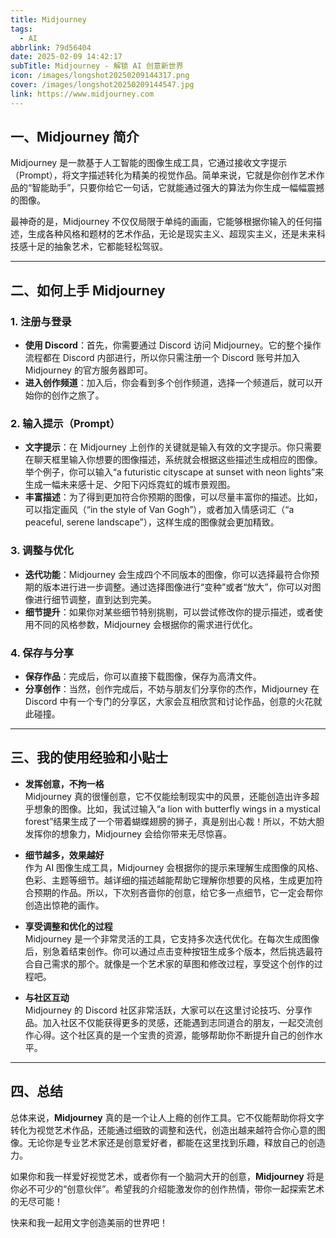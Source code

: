 ```yaml
---
title: Midjourney
tags:
  - AI
abbrlink: 79d56404
date: 2025-02-09 14:42:17
subTitle: Midjourney - 解锁 AI 创意新世界
icon: /images/longshot20250209144317.png
cover: /images/longshot20250209144547.jpg
link: https://www.midjourney.com
---
```



## 一、Midjourney 简介

Midjourney 是一款基于人工智能的图像生成工具，它通过接收文字提示（Prompt），将文字描述转化为精美的视觉作品。简单来说，它就是你创作艺术作品的“智能助手”，只要你给它一句话，它就能通过强大的算法为你生成一幅幅震撼的图像。

最神奇的是，Midjourney 不仅仅局限于单纯的画画，它能够根据你输入的任何描述，生成各种风格和题材的艺术作品，无论是现实主义、超现实主义，还是未来科技感十足的抽象艺术，它都能轻松驾驭。

---

## 二、如何上手 Midjourney

### 1. 注册与登录

- **使用 Discord**：首先，你需要通过 Discord 访问 Midjourney。它的整个操作流程都在 Discord 内部进行，所以你只需注册一个 Discord 账号并加入 Midjourney 的官方服务器即可。
- **进入创作频道**：加入后，你会看到多个创作频道，选择一个频道后，就可以开始你的创作之旅了。

### 2. 输入提示（Prompt）

- **文字提示**：在 Midjourney 上创作的关键就是输入有效的文字提示。你只需要在聊天框里输入你想要的图像描述，系统就会根据这些描述生成相应的图像。举个例子，你可以输入“a futuristic cityscape at sunset with neon lights”来生成一幅未来感十足、夕阳下闪烁霓虹的城市景观图。
- **丰富描述**：为了得到更加符合你预期的图像，可以尽量丰富你的描述。比如，可以指定画风（“in the style of Van Gogh”），或者加入情感词汇（“a peaceful, serene landscape”），这样生成的图像就会更加精致。

### 3. 调整与优化

- **迭代功能**：Midjourney 会生成四个不同版本的图像，你可以选择最符合你预期的版本进行进一步调整。通过选择图像进行“变种”或者“放大”，你可以对图像进行细节调整，直到达到完美。
- **细节提升**：如果你对某些细节特别挑剔，可以尝试修改你的提示描述，或者使用不同的风格参数，Midjourney 会根据你的需求进行优化。

### 4. 保存与分享

- **保存作品**：完成后，你可以直接下载图像，保存为高清文件。
- **分享创作**：当然，创作完成后，不妨与朋友们分享你的杰作，Midjourney 在 Discord 中有一个专门的分享区，大家会互相欣赏和讨论作品，创意的火花就此碰撞。

---

## 三、我的使用经验和小贴士

- **发挥创意，不拘一格**  
  Midjourney 真的很懂创意，它不仅能绘制现实中的风景，还能创造出许多超乎想象的图像。比如，我试过输入“a lion with butterfly wings in a mystical forest”结果生成了一个带着蝴蝶翅膀的狮子，真是别出心裁！所以，不妨大胆发挥你的想象力，Midjourney 会给你带来无尽惊喜。

- **细节越多，效果越好**  
  作为 AI 图像生成工具，Midjourney 会根据你的提示来理解生成图像的风格、色彩、主题等细节。越详细的描述越能帮助它理解你想要的风格，生成更加符合预期的作品。所以，下次别吝啬你的创意，给它多一点细节，它一定会帮你创造出惊艳的画作。

- **享受调整和优化的过程**  
  Midjourney 是一个非常灵活的工具，它支持多次迭代优化。在每次生成图像后，别急着结束创作。你可以通过点击变种按钮生成多个版本，然后挑选最符合自己需求的那个。就像是一个艺术家的草图和修改过程，享受这个创作的过程吧。

- **与社区互动**  
  Midjourney 的 Discord 社区非常活跃，大家可以在这里讨论技巧、分享作品。加入社区不仅能获得更多的灵感，还能遇到志同道合的朋友，一起交流创作心得。这个社区真的是一个宝贵的资源，能够帮助你不断提升自己的创作水平。

---

## 四、总结

总体来说，**Midjourney** 真的是一个让人上瘾的创作工具。它不仅能帮助你将文字转化为视觉艺术作品，还能通过细致的调整和迭代，创造出越来越符合你心意的图像。无论你是专业艺术家还是创意爱好者，都能在这里找到乐趣，释放自己的创造力。

如果你和我一样爱好视觉艺术，或者你有一个脑洞大开的创意，**Midjourney** 将是你必不可少的“创意伙伴”。希望我的介绍能激发你的创作热情，带你一起探索艺术的无尽可能！

快来和我一起用文字创造美丽的世界吧！






